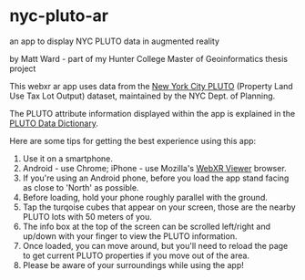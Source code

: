 # nyc-pluto-ar
an app to display NYC PLUTO data in augmented reality

by Matt Ward - part of my Hunter College Master of Geoinformatics thesis project

This webxr ar app uses data from the [New York City PLUTO](https://www1.nyc.gov/site/planning/data-maps/open-data/dwn-pluto-mappluto.page) (Property Land Use Tax Lot Output) dataset, maintained by the NYC Dept. of Planning.

The PLUTO attribute information displayed within the app is explained in the [PLUTO Data Dictionary](https://www1.nyc.gov/assets/planning/download/pdf/data-maps/open-data/pluto_datadictionary.pdf?v=21v4).

Here are some tips for getting the best experience using this app:

1. Use it on a smartphone.
2. Android - use Chrome; iPhone - use Mozilla's [WebXR Viewer](https://apps.apple.com/us/app/webxr-viewer/id1295998056) browser.
3. If you're using an Android phone, before you load the app stand facing as close to 'North' as possible.
4. Before loading, hold your phone roughly parallel with the ground.
5. Tap the turqoise cubes that appear on your screen, those are the nearby PLUTO lots with 50 meters of you.
6. The info box at the top of the screen can be scrolled left/right and up/down with your finger to view the PLUTO information.
7. Once loaded, you can move around, but you'll need to reload the page to get current PLUTO properties if you move out of the area.
8. Please be aware of your surroundings while using the app!
